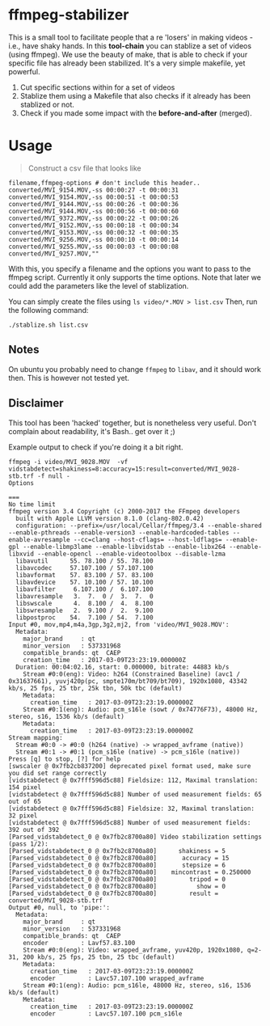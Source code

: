 # ffmpeg-stabilizer
This is a small tool to facilitate people that a re 'losers' in making videos - i.e., have shaky hands. In this **tool-chain**
you can stablize a set of videos (using ffmpeg). We use the beauty of make, that is able to check if your specific file has already been stabilized. It's a very simple makefile, yet powerful.

1. Cut specific sections within for a set of videos
1. Stablize them using a Makefile that also checks if it already has been stablized or not.
1. Check if you made some impact with the **before-and-after** (merged).

# Usage
> Construct a csv file that looks like
~~~CSV
filename,ffmpeg-options # don't include this header..
converted/MVI_9154.MOV,-ss 00:00:27 -t 00:00:31
converted/MVI_9154.MOV,-ss 00:00:51 -t 00:00:53
converted/MVI_9144.MOV,-ss 00:00:26 -t 00:00:36
converted/MVI_9144.MOV,-ss 00:00:56 -t 00:00:60
converted/MVI_9372.MOV,-ss 00:00:22 -t 00:00:26
converted/MVI_9152.MOV,-ss 00:00:18 -t 00:00:34
converted/MVI_9153.MOV,-ss 00:00:32 -t 00:00:35
converted/MVI_9256.MOV,-ss 00:00:10 -t 00:00:14
converted/MVI_9255.MOV,-ss 00:00:03 -t 00:00:08
converted/MVI_9257.MOV,""
~~~
With this, you specify a filename and the options you want to pass to the ffmpeg script. Currently it only supports the time
options. Note that later we could add the parameters like the level of stablization.

You can simply create the files using `ls video/*.MOV > list.csv`
Then, run the following command:
~~~shell
./stablize.sh list.csv
~~~

## Notes
On ubuntu you probably need to change `ffmpeg` to `libav`, and it should work then. This is however not tested yet.

## Disclaimer
This tool has been 'hacked' together, but is nonetheless very useful. Don't complain about readability, it's Bash.. get over it ;)


Example output to check if you're doing it a bit right.
~~~
ffmpeg -i video/MVI_9028.MOV  -vf vidstabdetect=shakiness=8:accuracy=15:result=converted/MVI_9028-stb.trf -f null -
Options

===
No time limit
ffmpeg version 3.4 Copyright (c) 2000-2017 the FFmpeg developers
  built with Apple LLVM version 8.1.0 (clang-802.0.42)
  configuration: --prefix=/usr/local/Cellar/ffmpeg/3.4 --enable-shared --enable-pthreads --enable-version3 --enable-hardcoded-tables --enable-avresample --cc=clang --host-cflags= --host-ldflags= --enable-gpl --enable-libmp3lame --enable-libvidstab --enable-libx264 --enable-libxvid --enable-opencl --enable-videotoolbox --disable-lzma
  libavutil      55. 78.100 / 55. 78.100
  libavcodec     57.107.100 / 57.107.100
  libavformat    57. 83.100 / 57. 83.100
  libavdevice    57. 10.100 / 57. 10.100
  libavfilter     6.107.100 /  6.107.100
  libavresample   3.  7.  0 /  3.  7.  0
  libswscale      4.  8.100 /  4.  8.100
  libswresample   2.  9.100 /  2.  9.100
  libpostproc    54.  7.100 / 54.  7.100
Input #0, mov,mp4,m4a,3gp,3g2,mj2, from 'video/MVI_9028.MOV':
  Metadata:
    major_brand     : qt
    minor_version   : 537331968
    compatible_brands: qt  CAEP
    creation_time   : 2017-03-09T23:23:19.000000Z
  Duration: 00:04:02.16, start: 0.000000, bitrate: 44883 kb/s
    Stream #0:0(eng): Video: h264 (Constrained Baseline) (avc1 / 0x31637661), yuvj420p(pc, smpte170m/bt709/bt709), 1920x1080, 43342 kb/s, 25 fps, 25 tbr, 25k tbn, 50k tbc (default)
    Metadata:
      creation_time   : 2017-03-09T23:23:19.000000Z
    Stream #0:1(eng): Audio: pcm_s16le (sowt / 0x74776F73), 48000 Hz, stereo, s16, 1536 kb/s (default)
    Metadata:
      creation_time   : 2017-03-09T23:23:19.000000Z
Stream mapping:
  Stream #0:0 -> #0:0 (h264 (native) -> wrapped_avframe (native))
  Stream #0:1 -> #0:1 (pcm_s16le (native) -> pcm_s16le (native))
Press [q] to stop, [?] for help
[swscaler @ 0x7fb2cb837200] deprecated pixel format used, make sure you did set range correctly
[vidstabdetect @ 0x7fff596d5c88] Fieldsize: 112, Maximal translation: 154 pixel
[vidstabdetect @ 0x7fff596d5c88] Number of used measurement fields: 65 out of 65
[vidstabdetect @ 0x7fff596d5c88] Fieldsize: 32, Maximal translation: 32 pixel
[vidstabdetect @ 0x7fff596d5c88] Number of used measurement fields: 392 out of 392
[Parsed_vidstabdetect_0 @ 0x7fb2c8700a80] Video stabilization settings (pass 1/2):
[Parsed_vidstabdetect_0 @ 0x7fb2c8700a80]      shakiness = 5
[Parsed_vidstabdetect_0 @ 0x7fb2c8700a80]       accuracy = 15
[Parsed_vidstabdetect_0 @ 0x7fb2c8700a80]       stepsize = 6
[Parsed_vidstabdetect_0 @ 0x7fb2c8700a80]    mincontrast = 0.250000
[Parsed_vidstabdetect_0 @ 0x7fb2c8700a80]         tripod = 0
[Parsed_vidstabdetect_0 @ 0x7fb2c8700a80]           show = 0
[Parsed_vidstabdetect_0 @ 0x7fb2c8700a80]         result = converted/MVI_9028-stb.trf
Output #0, null, to 'pipe:':
  Metadata:
    major_brand     : qt
    minor_version   : 537331968
    compatible_brands: qt  CAEP
    encoder         : Lavf57.83.100
    Stream #0:0(eng): Video: wrapped_avframe, yuv420p, 1920x1080, q=2-31, 200 kb/s, 25 fps, 25 tbn, 25 tbc (default)
    Metadata:
      creation_time   : 2017-03-09T23:23:19.000000Z
      encoder         : Lavc57.107.100 wrapped_avframe
    Stream #0:1(eng): Audio: pcm_s16le, 48000 Hz, stereo, s16, 1536 kb/s (default)
    Metadata:
      creation_time   : 2017-03-09T23:23:19.000000Z
      encoder         : Lavc57.107.100 pcm_s16le
~~~

